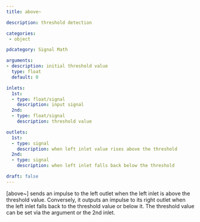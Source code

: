 ```yaml
---
title: above~

description: threshold detection

categories:
 - object

pdcategory: Signal Math

arguments:
- description: initial threshold value
  type: float
  default: 0

inlets:
  1st:
  - type: float/signal
    description: input signal
  2nd:
  - type: float/signal
    description: threshold value

outlets:
  1st:
  - type: signal
    description: when left inlet value rises above the threshold
  2nd:
  - type: signal
    description: when left inlet falls back below the threshold

draft: false
---
```


[above~] sends an impulse to the left outlet when the left inlet is above the threshold value. Conversely, it outputs an impulse to its right outlet when the left inlet falls back to the threshold value or below it. The threshold value can be set via the argument or the 2nd inlet.
